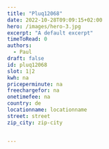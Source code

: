 ```yaml
---
title: "Pluq12068"
date: 2022-10-28T09:09:15+02:00
hero: /images/hero-3.jpg
excerpt: "A default excerpt"
timeToRead: 0
authors:
  - Paul
draft: false
id: pluq12068
slot: 1|2
kwh: na
priceperminute: na
freechargefor: na
onetimefee: na
country: de
locationname: locationname
street: street
zip_city: zip-city


---
```

